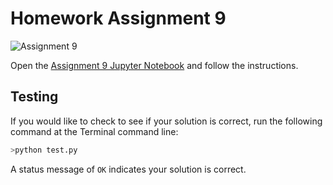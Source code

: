 # Homework Assignment 9

![Assignment 9](https://github.com/PGE383-HPC/assignment9/workflows/.github/workflows/main.yml/badge.svg)

Open the [Assignment 9 Jupyter Notebook](assignment9.ipynb) and follow the instructions.

## Testing

If you would like to check to see if your solution is correct, run the following command at the Terminal command line: 

```bash
>python test.py
```

A status  message of `OK` indicates your solution is correct.
